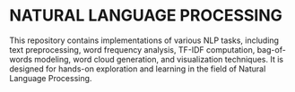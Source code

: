 # NATURAL LANGUAGE PROCESSING
This repository contains implementations of various NLP tasks, including text preprocessing, word frequency analysis, TF-IDF computation, bag-of-words modeling, word cloud generation, and visualization techniques. It is designed for hands-on exploration and learning in the field of Natural Language Processing.
